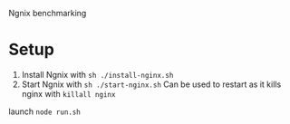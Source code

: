 Ngnix benchmarking

# Setup

1. Install Ngnix with `sh ./install-nginx.sh` 
2. Start Ngnix with `sh ./start-nginx.sh`  Can be used to restart as it kills nginx with `killall nginx`

launch `node run.sh`